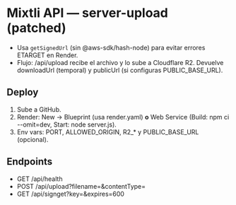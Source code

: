 # Mixtli API — server-upload (patched)
- Usa `getSignedUrl` (sin @aws-sdk/hash-node) para evitar errores ETARGET en Render.
- Flujo: /api/upload recibe el archivo y lo sube a Cloudflare R2. Devuelve downloadUrl (temporal) y publicUrl (si configuras PUBLIC_BASE_URL).

## Deploy
1) Sube a GitHub.
2) Render: New → Blueprint (usa render.yaml) **o** Web Service (Build: npm ci --omit=dev, Start: node server.js).
3) Env vars: PORT, ALLOWED_ORIGIN, R2_* y PUBLIC_BASE_URL (opcional).

## Endpoints
- GET /api/health
- POST /api/upload?filename=&contentType=
- GET /api/signget?key=&expires=600
